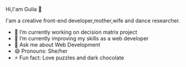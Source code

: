  Hi,I'am Gulia 👋

I'am a creative front-end developer,mother,wife and dance researcher.



- 🔭 I’m currently working on decision matrix project
- 🌱 I’m currently improving my skills as a web developer
- 💬 Ask me about Web Development 
- 😄 Pronouns: She/her
- ⚡ Fun fact: Love puzzles and dark chocolate

